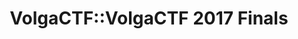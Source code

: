 ---
title: VolgaCTF::VolgaCTF 2017 Finals
finals_header_main: VOLGA CTF 2017
finals_header_sub: FINALS
finals_text: Traditional VolgaCTF 2017 competition finals are held in Samara city at Holiday Inn from September, 18th till September, 22nd, 2017.
teams_header_main: PARTICIPANTS OF THE 
teams_header_sub: COMPETITION
partners_header_main: PARTNERS AND
partners_header_sub: SPONSORS
documents_header_main: DOCUMENTS
schedule_header: SCHEDULE OF EVENTS
document1_text: "[Press Release](/volgactf-2017-finals/press-release.html){target=_blank}"
layout: finals.pug
---